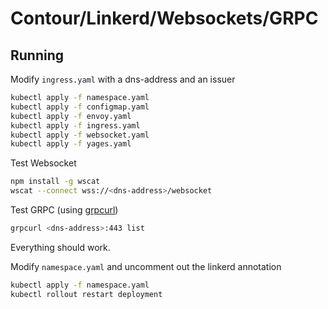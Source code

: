 # Contour/Linkerd/Websockets/GRPC

## Running

Modify `ingress.yaml` with a dns-address and an issuer

```bash
kubectl apply -f namespace.yaml
kubectl apply -f configmap.yaml
kubectl apply -f envoy.yaml
kubectl apply -f ingress.yaml
kubectl apply -f websocket.yaml
kubectl apply -f yages.yaml
```

Test Websocket

```bash
npm install -g wscat
wscat --connect wss://<dns-address>/websocket
```

Test GRPC (using [grpcurl](https://github.com/fullstorydev/grpcurl))

```bash
grpcurl <dns-address>:443 list
```

Everything should work.

Modify `namespace.yaml` and uncomment out the linkerd annotation

```bash
kubectl apply -f namespace.yaml
kubectl rollout restart deployment
```
